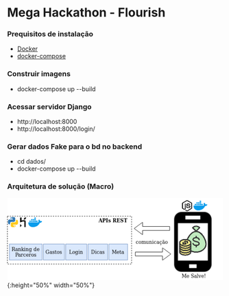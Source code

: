 # Mega Hackathon - Flourish

### Prequisitos de instalação
- [Docker](https://docs.docker.com/get-docker/)
- [docker-compose](https://docs.docker.com/compose/install/)

### Construir imagens

- docker-compose up --build

### Acessar servidor Django

- http://localhost:8000
- http://localhost:8000/login/

### Gerar dados Fake para o bd no backend
- cd dados/
- docker-compose up --build

### Arquitetura de solução (Macro)

![](arquitetura/arquitetura_solucao.png){:height="50%" width="50%"}


